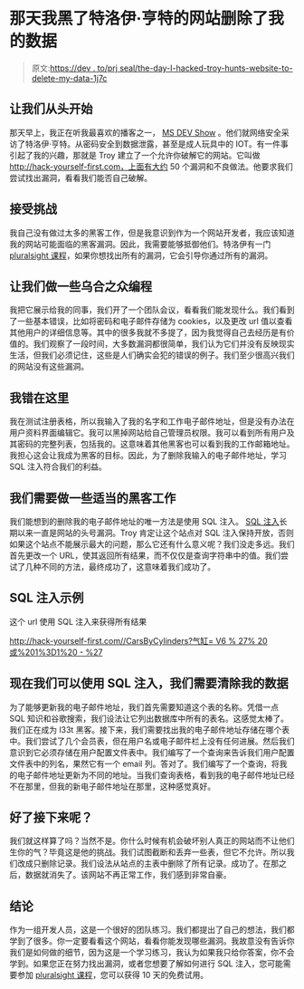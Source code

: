 # 那天我黑了特洛伊·亨特的网站删除了我的数据

> 原文:[https://dev . to/prj seal/the-day-I-hacked-troy-hunts-website-to-delete-my-data-1j7c](https://dev.to/prjseal/the-day-i-hacked-troy-hunts-website-to-delete-my-data-1j7c)

## 让我们从头开始

那天早上，我正在听我最喜欢的播客之一， [MS DEV Show](http://msdevshow.com/) 。他们就网络安全采访了特洛伊·亨特。从密码安全到数据泄露，甚至是成人玩具中的 IOT。有一件事引起了我的兴趣，那就是 Troy 建立了一个允许你破解它的网站。它叫做 http://hack-yourself-first.com，上面有大约 50 个漏洞和不良做法。他要求我们尝试找出漏洞，看看我们能否自己破解。

## 接受挑战

我自己没有做过太多的黑客工作，但是我意识到作为一个网站开发者，我应该知道我的网站可能面临的黑客漏洞。因此，我需要能够抵御他们。特洛伊有一门 [pluralsight 课程](https://pluralsight.pxf.io/c/1192775/424552/7490?u=https%3A%2F%2Fwww.pluralsight.com%2Fcourses%2Fhack-yourself-first)，如果你想找出所有的漏洞，它会引导你通过所有的漏洞。

## 让我们做一些乌合之众编程

我把它展示给我的同事，我们开了一个团队会议，看看我们能发现什么。我们看到了一些基本错误，比如将密码和电子邮件存储为 cookies，以及更改 url 值以查看其他用户的详细信息等。其中的很多我就不多提了，因为我觉得自己去经历是有价值的。我们观察了一段时间，大多数漏洞都很简单，我们认为它们并没有反映现实生活，但我们必须记住，这些是人们确实会犯的错误的例子。我们至少很高兴我们的网站没有这些漏洞。

## 我错在这里

我在测试注册表格，所以我输入了我的名字和工作电子邮件地址，但是没有办法在用户资料界面编辑它。我可以黑掉网站给自己管理员权限。我可以看到所有用户及其密码的完整列表，包括我的。这意味着其他黑客也可以看到我的工作邮箱地址。我担心这会让我成为黑客的目标。因此，为了删除我输入的电子邮件地址，学习 SQL 注入符合我们的利益。

## 我们需要做一些适当的黑客工作

我们能想到的删除我的电子邮件地址的唯一方法是使用 SQL 注入。 [SQL 注入](https://www.owasp.org/index.php/SQL_Injection)长期以来一直是网站的头号漏洞。Troy 肯定让这个站点对 SQL 注入保持开放，否则如果这个站点不能展示最大的问题，那么它还有什么意义呢？我们没走多远。我们首先更改一个 URL，使其返回所有结果，而不仅仅是查询字符串中的值。我们尝试了几种不同的方法，最终成功了，这意味着我们成功了。

## SQL 注入示例

这个 url 使用 SQL 注入来获得所有结果

[http://hack-yourself-first.com//CarsByCylinders?气缸= V6 % 27% 20 或%201%3D1%20 - %27](http://hack-yourself-first.com//CarsByCylinders?Cylinders=V6%27%20OR%201%3D1%20--%27)

## 现在我们可以使用 SQL 注入，我们需要清除我的数据

为了能够更新我的电子邮件地址，我们首先需要知道这个表的名称。凭借一点 SQL 知识和谷歌搜索，我们设法让它列出数据库中所有的表名。这感觉太棒了。我们正在成为 l33t 黑客。接下来，我们需要找出我的电子邮件地址存储在哪个表中。我们尝试了几个会员表，但在用户名或电子邮件栏上没有任何进展。然后我们意识到它必须存储在用户配置文件表中。我们编写了一个查询来告诉我们用户配置文件表中的列名，果然它有一个 email 列。答对了。我们编写了一个查询，将我的电子邮件地址更新为不同的地址。当我们查询表格，看到我的电子邮件地址已经不在那里，但我的新电子邮件地址在那里，这种感觉真好。

## 好了接下来呢？

我们就这样算了吗？当然不是。你什么时候有机会破坏别人真正的网站而不让他们生你的气？毕竟这是他的挑战。我们试图截断和丢弃一些表，但它不允许。所以我们改成只删除记录。我们设法从站点的主表中删除了所有记录。成功了。在那之后，数据就消失了。该网站不再正常工作，我们感到非常自豪。

## 结论

作为一组开发人员，这是一个很好的团队练习。我们都提出了自己的想法，我们都学到了很多。你一定要看看这个网站，看看你能发现哪些漏洞。我故意没有告诉你我们是如何做的细节，因为这是一个学习练习，我认为如果我只给你答案，你不会学到。如果您正在努力找出漏洞，或者您想要了解如何进行 SQL 注入，您可能需要参加 [pluralsight 课程](https://pluralsight.pxf.io/c/1192775/424552/7490?u=https%3A%2F%2Fwww.pluralsight.com%2Fcourses%2Fhack-yourself-first)，您可以获得 10 天的免费试用。